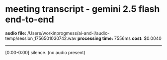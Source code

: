 # meeting transcript - gemini 2.5 flash end-to-end

**audio file:** /Users/workinprogmess/ai-and-i/audio-temp/session_1756501030742.wav
**processing time:** 7556ms
**cost:** $0.0040

---

[0:00-0:00] silence.  (no audio present)
